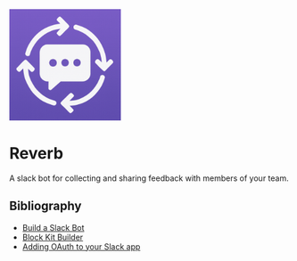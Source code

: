 <img src="/assets/reverb-full.png" alt="reverb logo" width="200"/>

# Reverb

A slack bot for collecting and sharing feedback with members of your team.

## Bibliography

- [Build a Slack Bot](https://codelabs.developers.google.com/codelabs/cloud-slack-bot#0)
- [Block Kit Builder](https://app.slack.com/block-kit-builder/)
- [Adding OAuth to your Slack app](https://tools.slack.dev/bolt-js/concepts/authenticating-oauth)
